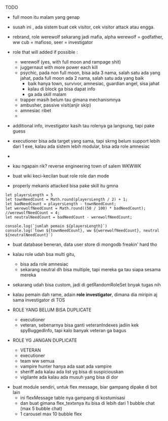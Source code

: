 TODO
- full moon itu malam yang genap
- susah ini , ada sistem buat cek visitor, cek visitor attack atau engga.
- rebrand, role werewolf sekarang jadi mafia, alpha werewolf = godfather, ww cub = mafioso, seer = investigator
- role that will added if possible :
  - werewolf (yes, with full moon and rampage shit)
  - juggernaut with more power each kill
  - psychic, pada non full moon, bisa ada 3 nama, salah satu ada yang jahat, pada full moon ada 2 nama, salah satu ada yang baik
    - baik hanya town, survivor, amnesiac, guardian angel, sisa jahat
    - kalau di block ga bisa dapat info
    - ga ada skill malam
  - trapper masih belum tau gimana mechanismnya
  - ambusher, passive visit(anjir skip)
  - amnesiac ribet
  - 
- additional info, investigator kasih tau rolenya ga langsung, tapi pake guess
- executioner bisa ada target yang sama, tapi skrng belum support lebih dari 1 exe, kalau ada sistem lebih modular, bisa ada role amnesiac
- 


- kau ngapain rik? reverse engineering town of salem WKWWK

- buat wiki keci-kecilan buat role role dan mode

- properly mekanis attacked bisa pake skill itu gmna

```
let playersLength = 5
let townNeedCount = Math.round(playersLength / 2) + 1;
let badNeedCount = playersLength - townNeedCount;
let werewolfNeedCount = Math.round((50 / 100) * badNeedCount);
//werewolfNeedCount = 4;
let neutralNeedCount = badNeedCount - werewolfNeedCount;

console.log(`jumlah pemain ${playersLength}`)
console.log(`town ${townNeedCount}, ww ${werewolfNeedCount}, neutral ${neutralNeedCount}`)
```

- buat database beneran, data user store di mongodb freakin' hard tho
- kalau role udah bsa multi gitu,
  - bisa ada role amnesiac
  - sekarang neutral dh bisa multiple, tapi mereka ga tau siapa sesama mereka
- sekarang udah bisa custom, jadi di getRandomRoleSet bnyak tugas nih
- kalau pemain dah rame, adain **role investigator**, dimana dia miripin aj sama investigator di TOS

- ROLE YANG BELUM BISA DUPLICATE

  - executioner
  - veteran, sebenarnya bisa ganti veteranIndexes jadiin kek spyBuggedInfo, tapi kalo banyak veteran ga bagus

- ROLE YG JANGAN DUPLICATE

  - VETERAN
  - executioner
  - team ww semua
  - vampire hunter hanya ada saat ada vampire
  - sheriff ada kalau ada list yg bisa di suspiciouskan
  - vigilante ada kalau ada musuh yang bisa di dor

* buat module sendiri, untuk flex message, biar gampang dipake di bot lain
  - ini flexMessage table nya gampang di kostumisasi
  - dan buat gimana flex_textxnya itu bisa di lebih dari 1 bubble chat (max 5 bubble chat)
  - 1 carousel max 10 bubble flex
